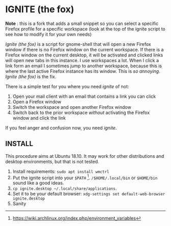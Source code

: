 # IGNITE (the fox)

**Note** : this is a fork that adds a small snippet so you can select a specific Firefox profile for a specific workspace (look at the top of the ignite script to see how to modify it for your own needs)

*Ignite (the fox)* is a script for gnome-shell that will open a new Firefox window if there is no Firefox window on the current workspace.
If there is a Firefox window on the current desktop, it will be activated and clicked links will open new tabs in this instance.
I use workspaces a lot.
When I click a link form an email I sometimes jump to another workspace, because this is where the last active Firefox instance has its window.
This is *so annoying*.
*Ignite (the fox)* is the fix.

There is a simple test for you where you need *ignite* of not:
1. Open your mail client with an email that contains a link you can click
2. Open a Firefox window
3. Switch the workspace and open another Firefox window
4. Switch back to the prior workspace *without* activating the Firefox window and click the link

If you feel anger and confusion now, you need *ignite*.


## INSTALL
This procedure aims at Ubuntu 18.10.
It may work for other distributions and desktop environments, but that is not tested.

1. Install requirements: `sudo apt install wmctrl`
2. Put the ignite script into your `$PATH` [^1]. `/$HOME/.local/bin` or  `$HOME/bin` sound like a good ideas.
3. `cp ignite.desktop ~/.local/share/applications`.
4. Set it to be your default browser: `xdg-settings set default-web-browser ignite.desktop`
5. Sanity


[^1]: https://wiki.archlinux.org/index.php/environment_variables

